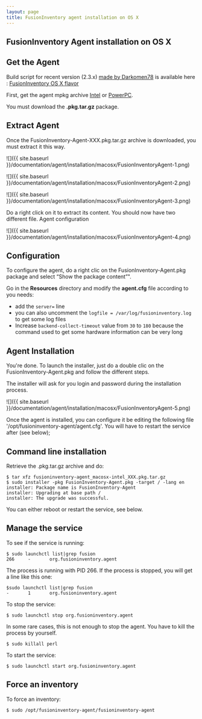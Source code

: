 ```yaml
---
layout: page
title: FusionInventory agent installation on OS X
---
```


## FusionInventory Agent installation on OS X

## Get the Agent

Build script for recent version (2.3.x) [made by Darkomen78](https://twitter.com/Darkomen78) is available here : [FusionInventory OS X flavor](https://github.com/Darkomen78/Fusioninventory/)

First, get the agent mpkg archive [Intel](http://prebuilt.fusioninventory.org/stable/macosx-intel/) or [PowerPC](http://prebuilt.fusioninventory.org/stable/macosx-ppc/).

You must download the **.pkg.tar.gz** package.

## Extract Agent

Once the FusionInventory-Agent-XXX.pkg.tar.gz archive is downloaded, you must extract it this way.

![]({{ site.baseurl }}/documentation/agent/installation/macosx/FusionInventoryAgent-1.png)

![]({{ site.baseurl }}/documentation/agent/installation/macosx/FusionInventoryAgent-2.png)

![]({{ site.baseurl }}/documentation/agent/installation/macosx/FusionInventoryAgent-3.png)

Do a right click on it to extract its content. You should now have two different file.
Agent configuration

![]({{ site.baseurl }}/documentation/agent/installation/macosx/FusionInventoryAgent-4.png)

## Configuration

To configure the agent, do a right clic on the FusionInventory-Agent.pkg package and select “Show the package content”".

Go in the **Resources** directory and modify the **agent.cfg** file according to you needs:

* add the `server=` line
* you can also uncomment the `logfile = /var/log/fusioninventory.log` to get some log files
* Increase `backend-collect-timeout` value from `30` to `180` because the command used to get some hardware information can be very long

## Agent Installation

You're done. To launch the installer, just do a double clic on the FusionInventory-Agent.pkg and follow the different steps.

The installer will ask for you login and password during the installation process.

![]({{ site.baseurl }}/documentation/agent/installation/macosx/FusionInventoryAgent-5.png)

Once the agent is installed, you can configure it be editing the following file '/opt/fusioninventory-agent/agent.cfg'.
You will have to restart the service after (see below);

## Command line installation

Retrieve the .pkg.tar.gz archive and do:

    $ tar xfz fusioninventory-agent_macosx-intel_XXX.pkg.tar.gz
    $ sudo installer -pkg FusionInventory-Agent.pkg -target / -lang en
    installer: Package name is FusionInventory-Agent
    installer: Upgrading at base path /
    installer: The upgrade was successful.

You can either reboot or restart the service, see below.

## Manage the service

To see if the service is running:

    $ sudo launchctl list|grep fusion
    266     -       org.fusioninventory.agent

The process is running with PID 266. If the process is stopped, you will get a line like this
one:

    $sudo launchctl list|grep fusion
    -       1       org.fusioninventory.agent

To stop the service:

    $ sudo launchctl stop org.fusioninventory.agent

In some rare cases, this is not enough to stop the agent. You have to kill the process by yourself.

    $ sudo killall perl

To start the service:

    $ sudo launchctl start org.fusioninventory.agent

## Force an inventory

To force an inventory:

    $ sudo /opt/fusioninventory-agent/fusioninventory-agent
